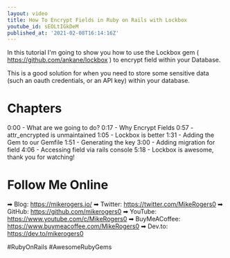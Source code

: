 ```yaml
---
layout: video
title: How To Encrypt Fields in Ruby on Rails with Lockbox
youtube_id: sEOLtIGkDeM
published_at: '2021-02-08T16:14:16Z'
---
```

In this tutorial I'm going to show you how to use the Lockbox gem ( https://github.com/ankane/lockbox ) to encrypt field within your Database. 

This is a good solution for when you need to store some sensitive data (such an oauth credentials, or an API key) within your database.

# Chapters

0:00 - What are we going to do?
0:17 - Why Encrypt Fields
0:57 - attr_encrypted is unmaintained
1:05 - Lockbox is better
1:31 - Adding the Gem to our Gemfile
1:51 - Generating the key
3:00 - Adding migration for field
4:06 - Accessing field via rails console
5:18 - Lockbox is awesome, thank you for watching!

# Follow Me Online

➡ Blog: https://mikerogers.io/
➡ Twitter: https://twitter.com/MikeRogers0
➡ GitHub: https://github.com/mikerogers0
➡ YouTube: https://www.youtube.com/c/MikeRogers0
➡ BuyMeACoffee: https://www.buymeacoffee.com/MikeRogers0
➡ Dev.to: https://dev.to/mikerogers0

#RubyOnRails #AwesomeRubyGems